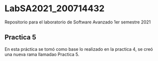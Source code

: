 # LabSA2021_200714432
Repositorio para el laboratorio de Software Avanzado 1er semestre 2021

## Practica 5
En esta práctica se tomó como base lo realizado en la practica 4, se creó una nueva rama llamadao Practica 5.

